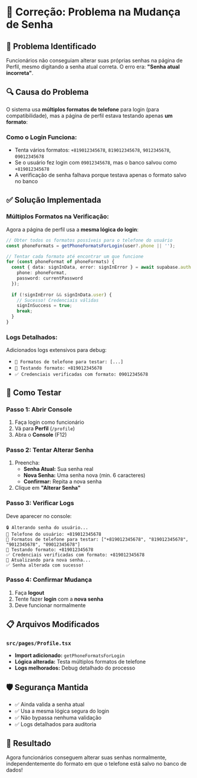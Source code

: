 # 🔐 Correção: Problema na Mudança de Senha

## 🐛 **Problema Identificado**

Funcionários não conseguiam alterar suas próprias senhas na página de Perfil, mesmo digitando a senha atual correta. O erro era: **"Senha atual incorreta"**.

## 🔍 **Causa do Problema**

O sistema usa **múltiplos formatos de telefone** para login (para compatibilidade), mas a página de perfil estava testando apenas **um formato**:

### **Como o Login Funciona:**
- Tenta vários formatos: `+819012345678`, `819012345678`, `9012345678`, `09012345678`
- Se o usuário fez login com `09012345678`, mas o banco salvou como `+819012345678`
- A verificação de senha falhava porque testava apenas o formato salvo no banco

## ✅ **Solução Implementada**

### **Múltiplos Formatos na Verificação:**
Agora a página de perfil usa a **mesma lógica do login**:

```typescript
// Obter todos os formatos possíveis para o telefone do usuário
const phoneFormats = getPhoneFormatsForLogin(user?.phone || '');

// Tentar cada formato até encontrar um que funcione
for (const phoneFormat of phoneFormats) {
  const { data: signInData, error: signInError } = await supabase.auth.signInWithPassword({
    phone: phoneFormat,
    password: currentPassword
  });
  
  if (!signInError && signInData.user) {
    // Sucesso! Credenciais válidas
    signInSuccess = true;
    break;
  }
}
```

### **Logs Detalhados:**
Adicionados logs extensivos para debug:
- `📱 Formatos de telefone para testar: [...]`
- `🔄 Testando formato: +819012345678`
- `✅ Credenciais verificadas com formato: 09012345678`

## 🧪 **Como Testar**

### **Passo 1: Abrir Console**
1. Faça login como funcionário
2. Vá para **Perfil** (`/profile`)
3. Abra o **Console** (F12)

### **Passo 2: Tentar Alterar Senha**
1. Preencha:
   - **Senha Atual:** Sua senha real
   - **Nova Senha:** Uma senha nova (min. 6 caracteres)
   - **Confirmar:** Repita a nova senha
2. Clique em **"Alterar Senha"**

### **Passo 3: Verificar Logs**
Deve aparecer no console:
```
🔒 Alterando senha do usuário...
📱 Telefone do usuário: +819012345678
📱 Formatos de telefone para testar: ["+819012345678", "819012345678", "9012345678", "09012345678"]
🔄 Testando formato: +819012345678
✅ Credenciais verificadas com formato: +819012345678
🔄 Atualizando para nova senha...
✅ Senha alterada com sucesso!
```

### **Passo 4: Confirmar Mudança**
1. Faça **logout**
2. Tente fazer **login** com a **nova senha**
3. Deve funcionar normalmente

## 📋 **Arquivos Modificados**

### `src/pages/Profile.tsx`
- **Import adicionado:** `getPhoneFormatsForLogin`
- **Lógica alterada:** Testa múltiplos formatos de telefone
- **Logs melhorados:** Debug detalhado do processo

## 🛡️ **Segurança Mantida**

- ✅ Ainda valida a senha atual
- ✅ Usa a mesma lógica segura do login
- ✅ Não bypassa nenhuma validação
- ✅ Logs detalhados para auditoria

## 🎯 **Resultado**

Agora funcionários conseguem alterar suas senhas normalmente, independentemente do formato em que o telefone está salvo no banco de dados!